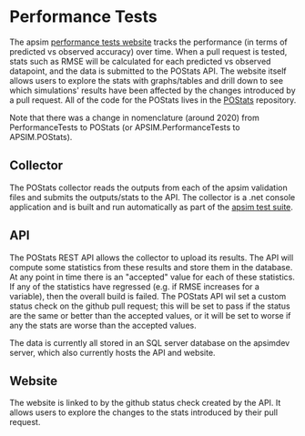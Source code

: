 # Performance Tests

The apsim [performance tests website](https://apsimdev.apsim.info/APSIM.POStats) tracks the performance (in terms of predicted vs observed accuracy) over time. When a pull request is tested, stats such as RMSE will be calculated for each predicted vs observed datapoint, and the data is submitted to the POStats API. The website itself allows users to explore the stats with graphs/tables and drill down to see which simulations' results have been affected by the changes introduced by a pull request. All of the code for the POStats lives in the [POStats](https://github.com/APSIMInitiative/APSIM.PerformanceTests) repository.

Note that there was a change in nomenclature (around 2020) from PerformanceTests to POStats (or APSIM.PerformanceTests to APSIM.POStats).

## Collector

The POStats collector reads the outputs from each of the apsim validation files and submits the outputs/stats to the API. The collector is a .net console application and is built and run automatically as part of the [apsim test suite](jenkins.md).

## API

The POStats REST API allows the collector to upload its results. The API will compute some statistics from these results and store them in the database. At any point in time there is an "accepted" value for each of these statistics. If any of the statistics have regressed (e.g. if RMSE increases for a variable), then the overall build is failed. The POStats API wil set a custom status check on the github pull request; this will be set to pass if the status are the same or better than the accepted values, or it will be set to worse if any the stats are worse than the accepted values.

The data is currently all stored in an SQL server database on the apsimdev server, which also currently hosts the API and website.

## Website

The website is linked to by the github status check created by the API. It allows users to explore the changes to the stats introduced by their pull request.
